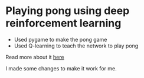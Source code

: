 # Playing pong using deep reinforcement learning

- Used pygame to make the pong game
- Used Q-learning to teach the network to play pong

Read more about it [here](https://malreddysid.github.io/deep_learning/2016/06/22/playing-pong-with-rl.html)


I made some changes to make it work for me.